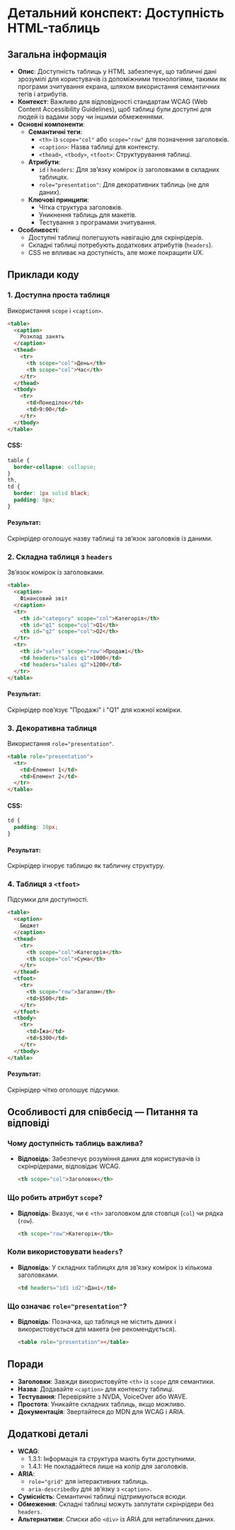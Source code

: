 # Детальний конспект: Доступність HTML-таблиць

## Загальна інформація

- **Опис**: Доступність таблиць у HTML забезпечує, що табличні дані зрозумілі для користувачів із допоміжними технологіями, такими як програми зчитування екрана, шляхом використання семантичних тегів і атрибутів.
- **Контекст**: Важливо для відповідності стандартам WCAG (Web Content Accessibility Guidelines), щоб таблиці були доступні для людей із вадами зору чи іншими обмеженнями.
- **Основні компоненти**:
  - **Семантичні теги**:
    - `<th>` із `scope="col"` або `scope="row"` для позначення заголовків.
    - `<caption>`: Назва таблиці для контексту.
    - `<thead>`, `<tbody>`, `<tfoot>`: Структурування таблиці.
  - **Атрибути**:
    - `id` і `headers`: Для зв’язку комірок із заголовками в складних таблицях.
    - `role="presentation"`: Для декоративних таблиць (не для даних).
  - **Ключові принципи**:
    - Чітка структура заголовків.
    - Уникнення таблиць для макетів.
    - Тестування з програмами зчитування.
- **Особливості**:
  - Доступні таблиці полегшують навігацію для скрінрідерів.
  - Складні таблиці потребують додаткових атрибутів (`headers`).
  - CSS не впливає на доступність, але може покращити UX.

## Приклади коду

### 1. Доступна проста таблиця

Використання `scope` і `<caption>`.

```html
<table>
  <caption>
    Розклад занять
  </caption>
  <thead>
    <tr>
      <th scope="col">День</th>
      <th scope="col">Час</th>
    </tr>
  </thead>
  <tbody>
    <tr>
      <td>Понеділок</td>
      <td>9:00</td>
    </tr>
  </tbody>
</table>
```

#### CSS:

```css
table {
  border-collapse: collapse;
}
th,
td {
  border: 1px solid black;
  padding: 8px;
}
```

#### Результат:

Скрінрідер оголошує назву таблиці та зв’язок заголовків із даними.

### 2. Складна таблиця з `headers`

Зв’язок комірок із заголовками.

```html
<table>
  <caption>
    Фінансовий звіт
  </caption>
  <tr>
    <th id="category" scope="col">Категорія</th>
    <th id="q1" scope="col">Q1</th>
    <th id="q2" scope="col">Q2</th>
  </tr>
  <tr>
    <th id="sales" scope="row">Продажі</th>
    <td headers="sales q1">1000</td>
    <td headers="sales q2">1200</td>
  </tr>
</table>
```

#### Результат:

Скрінрідер пов’язує "Продажі" і "Q1" для кожної комірки.

### 3. Декоративна таблиця

Використання `role="presentation"`.

```html
<table role="presentation">
  <tr>
    <td>Елемент 1</td>
    <td>Елемент 2</td>
  </tr>
</table>
```

#### CSS:

```css
td {
  padding: 10px;
}
```

#### Результат:

Скрінрідер ігнорує таблицю як табличну структуру.

### 4. Таблиця з `<tfoot>`

Підсумки для доступності.

```html
<table>
  <caption>
    Бюджет
  </caption>
  <thead>
    <tr>
      <th scope="col">Категорія</th>
      <th scope="col">Сума</th>
    </tr>
  </thead>
  <tfoot>
    <tr>
      <th scope="row">Загалом</th>
      <td>$500</td>
    </tr>
  </tfoot>
  <tbody>
    <tr>
      <td>Їжа</td>
      <td>$300</td>
    </tr>
  </tbody>
</table>
```

#### Результат:

Скрінрідер чітко оголошує підсумки.

## Особливості для співбесід — Питання та відповіді

### Чому доступність таблиць важлива?

- **Відповідь**: Забезпечує розуміння даних для користувачів із скрінрідерами, відповідає WCAG.
  ```html
  <th scope="col">Заголовок</th>
  ```

### Що робить атрибут `scope`?

- **Відповідь**: Вказує, чи є `<th>` заголовком для стовпця (`col`) чи рядка (`row`).
  ```html
  <th scope="row">Категорія</th>
  ```

### Коли використовувати `headers`?

- **Відповідь**: У складних таблицях для зв’язку комірок із кількома заголовками.
  ```html
  <td headers="id1 id2">Дані</td>
  ```

### Що означає `role="presentation"`?

- **Відповідь**: Позначка, що таблиця не містить даних і використовується для макета (не рекомендується).
  ```html
  <table role="presentation"></table>
  ```

## Поради

- **Заголовки**: Завжди використовуйте `<th>` із `scope` для семантики.
- **Назва**: Додавайте `<caption>` для контексту таблиці.
- **Тестування**: Перевіряйте з NVDA, VoiceOver або WAVE.
- **Простота**: Уникайте складних таблиць, якщо можливо.
- **Документація**: Звертайтеся до MDN для WCAG і ARIA.

## Додаткові деталі

- **WCAG**:
  - 1.3.1: Інформація та структура мають бути доступними.
  - 1.4.1: Не покладайтеся лише на колір для заголовків.
- **ARIA**:
  - `role="grid"` для інтерактивних таблиць.
  - `aria-describedby` для зв’язку з `<caption>`.
- **Сумісність**: Семантичні таблиці підтримуються всюди.
- **Обмеження**: Складні таблиці можуть заплутати скрінрідери без `headers`.
- **Альтернативи**: Списки або `<div>` із ARIA для нетабличних даних.
